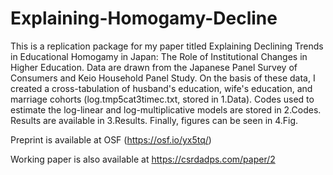 # Explaining-Homogamy-Decline
This is a replication package for my paper titled Explaining Declining Trends in Educational Homogamy in Japan: The Role of Institutional Changes in Higher Education. Data are drawn from the Japanese Panel Survey of Consumers and Keio Household Panel Study. On the basis of these data, I created a cross-tabulation of husband's education, wife's education, and marriage cohorts (log.tmp5cat3timec.txt, stored in 1.Data). Codes used to estimate the log-linear and log-multiplicative models are stored in 2.Codes. Results are available in 3.Results. Finally, figures can be seen in 4.Fig.

Preprint is available at OSF (https://osf.io/yx5tq/)

Working paper is also available at https://csrdadps.com/paper/2
